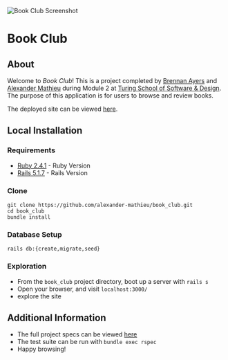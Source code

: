 ![Book Club Screenshot](/book_club_screenshot.png?raw=true "Book Club Screenshot")

# Book Club

## About

Welcome to _Book Club_! This is a project completed by [Brennan Ayers](https://github.com/BrennanAyers) and [Alexander Mathieu](https://github.com/alexander-mathieu) during Module 2 at [Turing School of Software & Design](https://turing.io).  The purpose of this application is for users to browse and review books.

The deployed site can be viewed [here](https://still-brushlands-58316.herokuapp.com).

## Local Installation

### Requirements

* [Ruby 2.4.1](https://www.ruby-lang.org/en/downloads) - Ruby Version
* [Rails 5.1.7](https://rubyonrails.org) - Rails Version

### Clone

```
git clone https://github.com/alexander-mathieu/book_club.git
cd book_club
bundle install
```

### Database Setup

```
rails db:{create,migrate,seed}
```

### Exploration

* From the `book_club` project directory, boot up a server with `rails s`
* Open your browser, and visit `localhost:3000/`
* explore the site

## Additional Information

* The full project specs can be viewed [here](https://github.com/turingschool-projects/BookClub/blob/master/User_Stories.md)
* The test suite can be run with `bundle exec rspec`
* Happy browsing!
